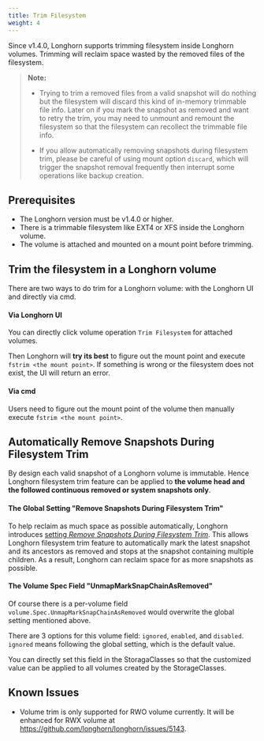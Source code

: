 ```yaml
---
title: Trim Filesystem
weight: 4
---
```


Since v1.4.0, Longhorn supports trimming filesystem inside Longhorn volumes. Trimming will reclaim space wasted by the removed files of the filesystem.

> **Note:**
> - Trying to trim a removed files from a valid snapshot will do nothing but the filesystem will discard this kind of in-memory trimmable file info. Later on if you mark the snapshot as removed and want to retry the trim, you may need to unmount and remount the filesystem so that the filesystem can recollect the trimmable file info.
>
> - If you allow automatically removing snapshots during filesystem trim, please be careful of using mount option `discard`, which will trigger the snapshot removal frequently then interrupt some operations like backup creation.

## Prerequisites

- The Longhorn version must be v1.4.0 or higher.
- There is a trimmable filesystem like EXT4 or XFS inside the Longhorn volume.
- The volume is attached and mounted on a mount point before trimming.

## Trim the filesystem in a Longhorn volume

There are two ways to do trim for a Longhorn volume: with the Longhorn UI and directly via cmd.

#### Via Longhorn UI

You can directly click volume operation `Trim Filesystem` for attached volumes.

Then Longhorn will **try its best** to figure out the mount point and execute `fstrim <the mount point>`.  If something is wrong or the filesystem does not exist, the UI will return an error.

#### Via cmd

Users need to figure out the mount point of the volume then manually execute `fstrim <the mount point>`.

## Automatically Remove Snapshots During Filesystem Trim

By design each valid snapshot of a Longhorn volume is immutable. Hence Longhorn filesystem trim feature can be applied to **the volume head and the followed continuous removed or system snapshots only**.

#### The Global Setting "Remove Snapshots During Filesystem Trim"

To help reclaim as much space as possible automatically, Longhorn introduces [setting _Remove Snapshots During Filesystem Trim_](../../references/settings/#remove-snapshots-during-filesystem-trim). This allows Longhorn filesystem trim feature to automatically mark the latest snapshot and its ancestors as removed and stops at the snapshot containing multiple children. As a result, Longhorn can reclaim space for as more snapshots as possible.

#### The Volume Spec Field "UnmapMarkSnapChainAsRemoved"

Of course there is a per-volume field `volume.Spec.UnmapMarkSnapChainAsRemoved` would overwrite the global setting mentioned above.

There are 3 options for this volume field: `ignored`, `enabled`, and `disabled`. `ignored` means following the global setting, which is the default value.

You can directly set this field in the StoragaClasses so that the customized value can be applied to all volumes created by the StorageClasses.

## Known Issues

- Volume trim is only supported for RWO volume currently. It will be enhanced for RWX volume at https://github.com/longhorn/longhorn/issues/5143.
